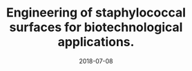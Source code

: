 ---
doi: False
journal: Journal of biotechnology
title: Engineering of staphylococcal surfaces for biotechnological applications.
date: 2018-07-08
authors: Wernérus, H, Lehtiö, J, Samuelson, P, Ståhl, S
---